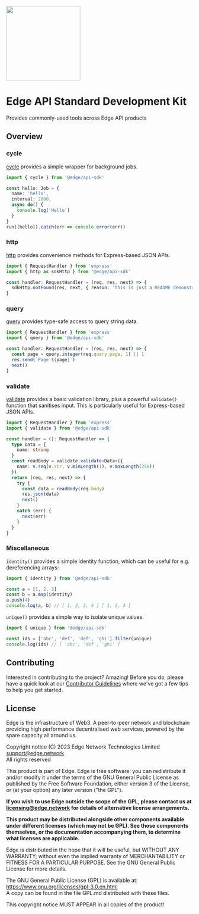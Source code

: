 <img src="https://cdn.edge.network/assets/img/edge-logo-green.svg" width="200">

# Edge API Standard Development Kit

Provides commonly-used tools across Edge API products

## Overview

### cycle

[cycle](./lib/cycle.ts) provides a simple wrapper for background jobs.

```ts
import { cycle } from '@edge/api-sdk'

const hello: Job = {
  name: 'hello',
  interval: 2000,
  async do() {
    console.log('Hello')
  }
}
run([hello]).catch(err => console.error(err))
```

### http

[http](./lib/http.ts) provides convenience methods for Express-based JSON APIs.

```ts
import { RequestHandler } from 'express'
import { http as sdkHttp } from '@edge/api-sdk'

const handler: RequestHandler = (req, res, next) => {
  sdkHttp.notFound(res, next, { reason: 'this is just a README demonstration' })
}
```

### query

[query](./lib/query.ts) provides type-safe access to query string data.

```ts
import { RequestHandler } from 'express'
import { query } from '@edge/api-sdk'

const handler: RequestHandler = (req, res, next) => {
  const page = query.integer(req.query.page, 1) || 1
  res.send(`Page ${page}`)
  next()
}
```

### validate

[validate](./lib/validate.ts) provides a basic validation library, plus a powerful `validate()` function that sanitises input. This is particularly useful for Express-based JSON APIs.

```ts
import { RequestHandler } from 'express'
import { validate } from '@edge/api-sdk'

const handler = (): RequestHandler => {
  type Data = {
    name: string
  }
  const readBody = validate.validate<Data>({
    name: v.seq(v.str, v.minLength(1), v.maxLength(256))
  })
  return (req, res, next) => {
    try {
      const data = readBody(req.body)
      res.json(data)
      next()
    }
    catch (err) {
      next(err)
    }
  }
}
```

### Miscellaneous

`identity()` provides a simple identity function, which can be useful for e.g. dereferencing arrays:

```ts
import { identity } from '@edge/api-sdk'

const a = [1, 2, 3]
const b = a.map(identity)
a.push(4)
console.log(a, b) // [ 1, 2, 3, 4 ] [ 1, 2, 3 ]
```

`unique()` provides a simple way to isolate unique values.

```ts
import { unique } from '@edge/api-sdk'

const ids = ['abc', 'def', 'def', 'ghi'].filter(unique)
console.log(ids) // [ 'abc', 'def', 'ghi' ]
```

## Contributing

Interested in contributing to the project? Amazing! Before you do, please have a quick look at our [Contributor Guidelines](CONTRIBUTING.md) where we've got a few tips to help you get started.

## License

Edge is the infrastructure of Web3. A peer-to-peer network and blockchain providing high performance decentralised web services, powered by the spare capacity all around us.

Copyright notice
(C) 2023 Edge Network Technologies Limited <support@edge.network><br />
All rights reserved

This product is part of Edge.
Edge is free software: you can redistribute it and/or modify it under the terms of the GNU General Public License as published by the Free Software Foundation, either version 3 of the License, or (at your option) any later version ("the GPL").

**If you wish to use Edge outside the scope of the GPL, please contact us at licensing@edge.network for details of alternative license arrangements.**

**This product may be distributed alongside other components available under different licenses (which may not be GPL). See those components themselves, or the documentation accompanying them, to determine what licenses are applicable.**

Edge is distributed in the hope that it will be useful, but WITHOUT ANY WARRANTY; without even the implied warranty of MERCHANTABILITY or FITNESS FOR A PARTICULAR PURPOSE. See the GNU General Public License for more details.

The GNU General Public License (GPL) is available at: https://www.gnu.org/licenses/gpl-3.0.en.html<br />
A copy can be found in the file GPL.md distributed with
these files.

This copyright notice MUST APPEAR in all copies of the product!
